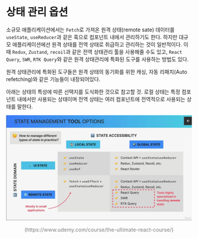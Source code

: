 # 상태 관리 옵션

소규모 애플리케이션에서는 `Fetch`로 가져온 원격 상태(remote sate) 데이터를 `useState`, `useReducer`과 같은 훅으로 컴포넌트 내에서 관리하기도 한다. 하지만 대규모 애플리케이션에선 원격 상태를 전역 상태로 취급하고 관리하는 것이 일반적이다. 이때 `Redux`, `Zustand`, `recoil`과 같은 전역 상태관리 툴을 사용해줄 수도 있고, `React Query`, `SWR`, `RTK Query`와 같은 원격 상태관리에 특화된 도구를 사용하는 방법도 있다.

원격 상태관리에 특화된 도구들은 원격 상태의 동기화를 위한 캐싱, 자동 리패치(Auto refetching)와 같은 기능들이 내장되어있다.

아래는 상태의 특성에 따른 선택지를 도식화한 것으로 참고할 것. 로컬 상태는 특정 컴포넌트 내에서만 사용되는 상태이며 전역 상태는 여러 컴포넌트에 전역적으로 사용되는 상태를 말한다.

<div style="text-align: center">
  <img src="./img/상태 관리 옵션.jpg" width="650px" heigth="550px" style="margin: 0 auto"/>
  <p style="color: gray">(https://www.udemy.com/course/the-ultimate-react-course/)</p>
</div>